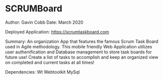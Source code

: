 # SCRUMBoard
Author: Gavin Cobb
Date: March 2020

Deployed Application: https://scrumtaskboard.com

Summary:
An organization App that features the famous Scrum Task Board used in Agile methodology. This mobile friendly Web Application utilizes user authenification and Database management to store task boards for future use! Create a list of tasks to accomplish and keep an organized view on completed and current tasks at all times!

Dependencies:
Wt Webtoolkit
MySql
